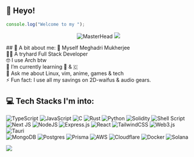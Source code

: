 ## 👋 Heyo!
```javascript
console.log("Welcome to my ");
```
<div align="center">
  
![MasterHead](https://media.tenor.com/6_-osAtLuHUAAAAi/wave-cute.gif)
![](https://github-readme-stats.vercel.app/api/top-langs/?username=hikki78&theme=ayu-mirage&hide_border=false&include_all_commits=false&count_private=false&layout=compact)

</div>
## 💫 A bit about me:
👋 Myself Meghadri Mukherjee<br>
👨‍💻 A tryhard Full Stack Developer<br>
🤓 I use Arch btw<br>
🌱 I’m currently learning 🦀 & 🇨<br>
💬 Ask me about Linux, vim, anime, games & tech<br>
⚡ Fun fact: I use all my savings on 2D-waifus & audio gears. 

## 💻 Tech Stacks I'm into:
![TypeScript](https://img.shields.io/badge/typescript-%23007ACC.svg?style=flat-square&logo=typescript&logoColor=white) 
![JavaScript](https://img.shields.io/badge/javascript-%23323330.svg?style=flat-square&logo=javascript&logoColor=%23F7DF1E)
![C](https://img.shields.io/badge/c-%2300599C.svg?style=flat-square&logo=c&logoColor=white) 
![Rust](https://img.shields.io/badge/rust-%23000000.svg?style=flat-square&logo=rust&logoColor=white) 
![Python](https://img.shields.io/badge/python-3670A0?style=flat-square&logo=python&logoColor=ffdd54)
![Solidity](https://img.shields.io/badge/Solidity-%23363636.svg?style=flat-square&logo=solidity&logoColor=white)
![Shell Script](https://img.shields.io/badge/shell_script-%23121011.svg?style=flat-square&logo=gnu-bash&logoColor=white)
</br>
![Next JS](https://img.shields.io/badge/Next-black?style=flat-square&logo=next.js&logoColor=white) 
![NodeJS](https://img.shields.io/badge/node.js-6DA55F?style=flat-square&logo=node.js&logoColor=white) 
![Express.js](https://img.shields.io/badge/express.js-%23404d59.svg?style=flat-square&logo=express&logoColor=%2361DAFB)
![React](https://img.shields.io/badge/react-%2320232a.svg?style=flat-square&logo=react&logoColor=%2361DAFB)
![TailwindCSS](https://img.shields.io/badge/tailwindcss-%2338B2AC.svg?style=flat-square&logo=tailwind-css&logoColor=white) 
![Web3.js](https://img.shields.io/badge/web3.js-F16822?style=flat-square&logo=web3.js&logoColor=white) 
![Tauri](https://img.shields.io/badge/tauri-%2324C8DB.svg?style=flat-square&logo=tauri&logoColor=%23FFFFFF) 
</br>
![MongoDB](https://img.shields.io/badge/MongoDB-%234ea94b.svg?style=flat-square&logo=mongodb&logoColor=white) 
![Postgres](https://img.shields.io/badge/postgres-%23316192.svg?style=flat-square&logo=postgresql&logoColor=white)
![Prisma](https://img.shields.io/badge/Prisma-3982CE?style=flat-square&logo=Prisma&logoColor=white)
![AWS](https://img.shields.io/badge/AWS-%23FF9900.svg?style=flat-square&logo=amazon-aws&logoColor=white)
![Cloudflare](https://img.shields.io/badge/Cloudflare-F38020?style=flat-square&logo=Cloudflare&logoColor=white)
![Docker](https://img.shields.io/badge/docker-%230db7ed.svg?style=flat-square&logo=docker&logoColor=white)
![Solana](https://img.shields.io/badge/Solana-000?style=flat-square&logo=Solana&logoColor=9945FF)

[![](https://visitcount.itsvg.in/api?id=hikki78&icon=0&color=2)](https://visitcount.itsvg.in)
